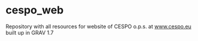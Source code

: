 # cespo_web
Repository with all resources for website of CESPO o.p.s. at www.cespo.eu built up in GRAV 1.7
